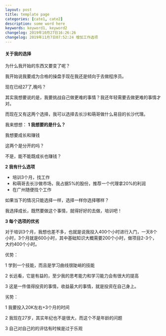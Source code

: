 ```yaml
---
layout: post
title: template page
categories: [cate1, cate2]
description: some word here
keywords: keyword1, keyword2
changelog: 2019年10月27日16:26:26
changelog: 2019年11月7日07:52:24 增加工作选项
---
```


#### 关于我的选择

为什么我开始的东西又要变了呢？

我开始说我要成为合格的操盘手现在我还是倾向于去做程序员。

现在已经27了,晚吗？

其实我想要说的是，我要挑战自己做更难的事情？我还年轻需要去做更难的事情才对。

而现在又有这两个选择，我可以选择去长沙和萌哥做什么易目的长沙代理。

我来想想：
**1 我想要的是什么？**

我想要成长和赚钱

这两个是分开的吗？

不是，能不能既成长也赚钱？



**2 我有什么选项**

- 培训3个月，找工作
- 和萌哥去长沙做市场，我占据5%的股份，推荐一个代理拿20%的利润
- 在广州随便找个工作

如果当下的情况只能选择一样，选择一样你选择哪样？

我选择成长，既然要做这个事情，就得好好的去做，培训吧！

**3 每个选项的优劣**

对于培训3个月，我想也差不多，也就是说我投入400个小时进行入门，一天8个小时，3个月就是600小时，其中基础知识大概需要200个小时，做项目2-3个，大约400个小时。

优势：

1 学到一个技能，而且是学习曲线很陡峭的技能

2 长远看，它是有益的，至少我的思考能力和学习能力会有很大的提高

3 这是一件值得投资的事情，收益最大的事情，就是投资在自己身上。

劣势：

1 我要投入20K左右+3个月的时间

2 我现在27岁，其实年纪也不是很大，而这个不是年龄的问题

3 自己对自己的的评估有时候是过于乐观


